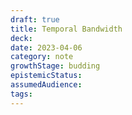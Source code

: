 ```yaml
---
draft: true
title: Temporal Bandwidth
deck: 
date: 2023-04-06
category: note
growthStage: budding
epistemicStatus: 
assumedAudience: 
tags: 
---
```


